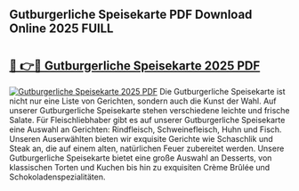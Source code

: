 ## Gutburgerliche Speisekarte PDF Download Online 2025 FUILL

# <h2><a href="http://gc6nt9t.nevu.top/?p=Gutburgerliche+Speisekarte">🔗 👉🔴 Gutburgerliche Speisekarte 2025 PDF</a></h2>

[![Gutburgerliche Speisekarte 2025 PDF](https://i.imgur.com/dBaPXMq.png)](http://gc6nt9t.nevu.top/?p=Gutburgerliche+Speisekarte)
Die Gutburgerliche Speisekarte ist nicht nur eine Liste von Gerichten, sondern auch die Kunst der Wahl. Auf unserer Gutburgerliche Speisekarte stehen verschiedene leichte und frische Salate. Für Fleischliebhaber gibt es auf unserer Gutburgerliche Speisekarte eine Auswahl an Gerichten: Rindfleisch, Schweinefleisch, Huhn und Fisch. Unseren Auserwählten bieten wir exquisite Gerichte wie Schaschlik und Steak an, die auf einem alten, natürlichen Feuer zubereitet werden. Unsere Gutburgerliche Speisekarte bietet eine große Auswahl an Desserts, von klassischen Torten und Kuchen bis hin zu exquisiten Crème Brûlée und Schokoladenspezialitäten.
